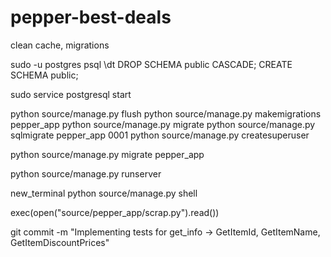 # pepper-best-deals

clean cache, migrations

sudo -u postgres psql
\dt
DROP SCHEMA public CASCADE;
CREATE SCHEMA public;

sudo service postgresql start

python source/manage.py flush
python source/manage.py makemigrations pepper_app
python source/manage.py migrate
python source/manage.py sqlmigrate pepper_app 0001
python source/manage.py createsuperuser

python source/manage.py migrate pepper_app

python source/manage.py runserver

new_terminal
python source/manage.py shell

exec(open("source/pepper_app/scrap.py").read())




git commit -m "Implementing tests for get_info -> GetItemId, GetItemName, GetItemDiscountPrices"

